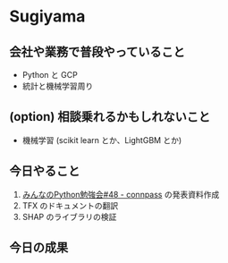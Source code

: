 # Sugiyama

## 会社や業務で普段やっていること

- Python と GCP
- 統計と機械学習周り

## (option) 相談乗れるかもしれないこと

- 機械学習 (scikit learn とか、LightGBM とか)

## 今日やること

1. [みんなのPython勉強会#48 - connpass](https://startpython.connpass.com/event/124253/) の発表資料作成
2. TFX のドキュメントの翻訳
3. SHAP のライブラリの検証

## 今日の成果
